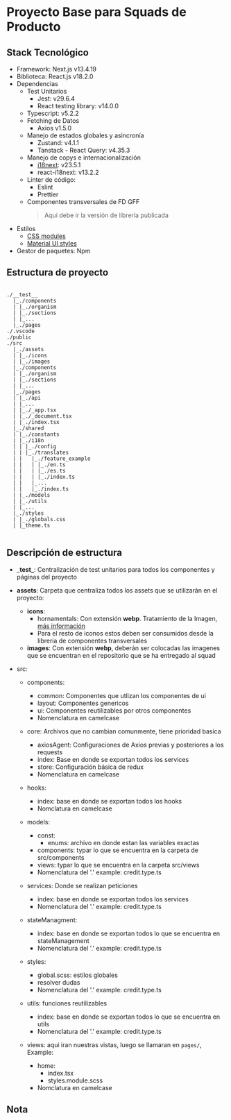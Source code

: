 # Proyecto Base para Squads de Producto

## Stack Tecnológico

- Framework: Next.js v13.4.19
- Biblioteca: React.js v18.2.0
- Dependencias
  - Test Unitarios
    - Jest: v29.6.4
    - React testing library: v14.0.0
  - Typescript: v5.2.2
  - Fetching de Datos
    - Axios v1.5.0
  - Manejo de estados globales y asincronía
    - Zustand: v4.1.1
    - Tanstack - React Query: v4.35.3
  - Manejo de copys e internacionalización
    - [i18next](https://react.i18next.com/): v23.5.1
    - react-i18next: v13.2.2
  - Linter de código:
    - Eslint
    - Prettier
  - Componentes transversales de FD GFF
    > Aquí debe ir la versión de librería publicada
- Estilos
  - [CSS modules](https://nextjs.org/docs/pages/building-your-application/styling/css-modules)
  - [Material UI styles](https://mui.com/material-ui/customization/how-to-customize/)
- Gestor de paquetes: Npm

## Estructura de proyecto

```

./__test__
  |_./components
  | |_./organism
  | |_./sections
  | |_...
  |_./pages
./.vscode
./public
./src
  |_./assets
  | |_./icons
  | |_./images
  |_./components
  | |_./organism
  | |_./sections
  | |_...
  |_./pages
  | |_./api
  | |_...
  | |_./_app.tsx
  | |_./_document.tsx
  | |_./index.tsx
  |_./shared
  | |_./constants
  | |_./i18n
  | | |_./config
  | | |_./translates
  | |   |_./feature_example
  | |   | |_./en.ts
  | |   | |_./es.ts
  | |   | |_./index.ts
  | |   |_...
  | |   |_./index.ts
  | |_./models
  | |_./utils
  | |_...
  |_./styles
  | |_./globals.css
  | |_theme.ts


```

## Descripción de estructura

- \_**test\_**\: Centralización de test unitarios para todos los componentes y páginas del proyecto
- **assets**: Carpeta que centraliza todos los assets que se utilizarán en el proyecto:

  - **icons**:
    - hornamentals: Con extensión **webp**. Tratamiento de la Imagen, [más información](https://nextjs.org/docs/pages/api-reference/components/image)
    - Para el resto de iconos estos deben ser consumidos desde la libreria de componentes transversales
  - **images**: Con extensión **webp**, deberán ser colocadas las imagenes que se encuentran en el repositorio que se ha entregado al squad

- src:

  - components:

    - common: Componentes que utlizan los componentes de ui
    - layout: Componentes genericos
    - ui: Componentes reutilizables por otros componentes

    * Nomenclatura en camelcase

  - core: Archivos que no cambian comunmente, tiene prioridad basica

    - axiosAgent: Configuraciones de Axios previas y posteriores a los requests
    - index: Base en donde se exportan todos los services
    - store: Configuración básica de redux

    * Nomenclatura en camelcase

  - hooks:

    - index: base en donde se exportan todos los hooks

    * Nomclatura en camelcase

  - models:

    - const:
      - enums: archivo en donde estan las variables exactas
    - components: typar lo que se encuentra en la carpeta de src/components
    - views: typar lo que se encuentra en la carpeta src/views

    * Nomenclatura del '.' example: credit.type.ts

  - services: Donde se realizan peticiones

    - index: base en donde se exportan todos los services

    * Nomenclatura del '.' example: credit.type.ts

  - stateManagment:

    - index: base en donde se exportan todos lo que se encuentra en stateManagement

    * Nomenclatura del '.' example: credit.type.ts

  - styles:

    - global.scss: estilos globales
    - resolver dudas

    * Nomenclatura del '.' example: credit.type.ts

  - utils: funciones reutilizables

    - index: base en donde se exportan todos lo que se encuentra en utils

    * Nomenclatura del '.' example: credit.type.ts

  - views: aqui iran nuestras vistas, luego se llamaran en `pages/`, Example:
    - home:
      - index.tsx
      - styles.module.scss
    * Nomclatura en camelcase

## Nota
